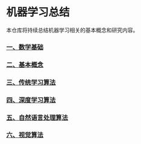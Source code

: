 # 机器学习总结

本仓库将持续总结机器学习相关的基本概念和研究内容。

### [一、数学基础](/1%E3%80%81%E6%95%B0%E5%AD%A6%E5%9F%BA%E7%A1%80.md)

### [二、基本概念](/2%E3%80%81%E5%9F%BA%E6%9C%AC%E6%A6%82%E5%BF%B5.md)

### [三、传统学习算法](/3%E3%80%81%E4%BC%A0%E7%BB%9F%E7%AE%97%E6%B3%95.md)

### [四、深度学习算法](/4%E3%80%81%E6%B7%B1%E5%BA%A6%E5%AD%A6%E4%B9%A0%E7%AE%97%E6%B3%95.md)

### [五、自然语言处理算法](/5%E3%80%81%E8%87%AA%E7%84%B6%E8%AF%AD%E8%A8%80%E5%A4%84%E7%90%86%E7%AE%97%E6%B3%95.md)

### [六、视觉算法](/6%E3%80%81%E8%A7%86%E8%A7%89%E7%AE%97%E6%B3%95.md)
